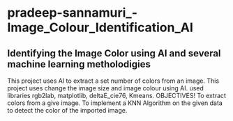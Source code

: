 # pradeep-sannamuri_-Image_Colour_Identification_AI

## Identifying the Image Color using AI and several machine learning metholodigies

This project uses AI to extract a set number of colors from an image. This project uses change the image size and image colour using AI. 
used libraries rgb2lab, matplotlib, deltaE_cie76, Kmeans. OBJECTIVES! To extract colors from a give image. To implement a KNN Algorithm 
on the given data to detect the color of the imported image.
